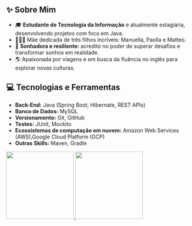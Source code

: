 <section>
    <h2>✨ Sobre Mim</h2>
    <ul>
        <li>🎓 <strong>Estudante de Tecnologia da Informação</strong> e atualmente estagiária, desenvolvendo projetos com foco em Java.</li>
        <li>👩‍👧‍👦 Mãe dedicada de três filhos incríveis: Manuella, Paolla e Matteo.</li>
        <li>🌟 <strong>Sonhadora e resiliente:</strong> acredito no poder de superar desafios e transformar sonhos em realidade.</li>
        <li>🌎 Apaixonada por viagens e em busca da fluência no inglês para explorar novas culturas.</li>
    </ul>
</section>

<section>
    <h2>💻 Tecnologias e Ferramentas</h2>
    <ul>
        <li><strong>Back-End:</strong> Java (Spring Boot, Hibernate, REST APIs)</li>
        <li><strong>Banco de Dados:</strong> MySQL</li>
        <li><strong>Versionamento:</strong> Git, GitHub</li>
        <li><strong>Testes:</strong> JUnit, Mockito</li>
        <li><strong>Ecossistemas de computação em nuvem:</strong> Amazon Web Services (AWS),Google Cloud Platform (GCP) </li>
        <li><strong>Outras Skills:</strong> Maven, Gradle </li>
    </ul>
</section>
          
<div>
<a href="https://github.com/MichelleRodriguesS">
<img loading="lazy" height="180em" src="https://github-readme-stats.vercel.app/api/top-langs/?username=MichelleRodriguesS&layout=compact&langs_count=7&theme=dracula"/>
<img loading="lazy" height="180em" src="https://github-readme-stats.vercel.app/api?username=MichelleRodriguesS&show_icons=true&theme=dracula&include_all_commits=true&count_private=true"/>
</div>
